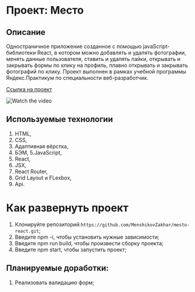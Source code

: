 # Проект: Место

## Описание

Одностраничное приложение созданное с помощью javaScript-библиотеки React, в котором можно добавлять и удалять 
фотографии, менять данные пользователя, ставить и удалять лайки, открывать и закрывать формы по клику на профиль,
плавно открывать и закрывать фотографий по клику. Проект выполнен в рамках учебной программы Яндекс.Практикум по 
специальности веб-разработчик.

[Ссылка на проект](https://menshikovzakhar.github.io/mesto-react/)

![Watch the video](./preview.gif)

## Используемые технологии
1. HTML,
2. CSS,
3. Адаптивная вёрстка,
4. БЭМ,
5.JavaScript,
6. React, 
7. JSX,
8. React Router,
9. Grid Layout и FLexbox,
10. Api.

# Как развернуть проект

1. Клонируйте репозиторий:`https://github.com/MenshikovZakhar/mesto-react.git`;
2. Введите npm -i, чтобы установить нужные зависимости;
3. Введите npm run build, чтобы произвести сборку проекта;
4. Введите npm start, чтобы запустить проект;

## Планируемые доработки:
1. Реализовать валидацию форм;
